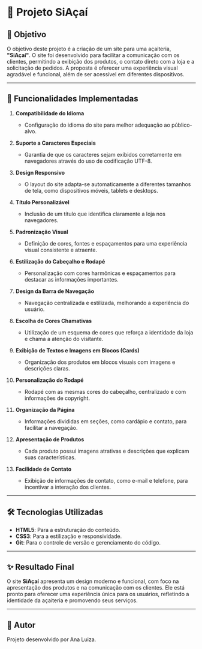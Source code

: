 # 📄 Projeto SiAçaí

## 🎯 Objetivo
O objetivo deste projeto é a criação de um site para uma açaiteria, **"SiAçaí"**. O site foi desenvolvido para facilitar a comunicação com os clientes, permitindo a exibição dos produtos, o contato direto com a loja e a solicitação de pedidos. A proposta é oferecer uma experiência visual agradável e funcional, além de ser acessível em diferentes dispositivos.

---

## 🚀 Funcionalidades Implementadas

1. **Compatibilidade do Idioma**  
   - Configuração do idioma do site para melhor adequação ao público-alvo.

2. **Suporte a Caracteres Especiais**  
   - Garantia de que os caracteres sejam exibidos corretamente em navegadores através do uso de codificação UTF-8.

3. **Design Responsivo**  
   - O layout do site adapta-se automaticamente a diferentes tamanhos de tela, como dispositivos móveis, tablets e desktops.

4. **Título Personalizável**  
   - Inclusão de um título que identifica claramente a loja nos navegadores.

5. **Padronização Visual**  
   - Definição de cores, fontes e espaçamentos para uma experiência visual consistente e atraente.

6. **Estilização do Cabeçalho e Rodapé**  
   - Personalização com cores harmônicas e espaçamentos para destacar as informações importantes.

7. **Design da Barra de Navegação**  
   - Navegação centralizada e estilizada, melhorando a experiência do usuário.

8. **Escolha de Cores Chamativas**  
   - Utilização de um esquema de cores que reforça a identidade da loja e chama a atenção do visitante.

9. **Exibição de Textos e Imagens em Blocos (Cards)**  
   - Organização dos produtos em blocos visuais com imagens e descrições claras.

10. **Personalização do Rodapé**  
    - Rodapé com as mesmas cores do cabeçalho, centralizado e com informações de copyright.

11. **Organização da Página**  
    - Informações divididas em seções, como cardápio e contato, para facilitar a navegação.

12. **Apresentação de Produtos**  
    - Cada produto possui imagens atrativas e descrições que explicam suas características.

13. **Facilidade de Contato**  
    - Exibição de informações de contato, como e-mail e telefone, para incentivar a interação dos clientes.

---

## 🛠 Tecnologias Utilizadas
- **HTML5**: Para a estruturação do conteúdo.
- **CSS3**: Para a estilização e responsividade.
- **Git**: Para o controle de versão e gerenciamento do código.

---

## ✨ Resultado Final
O site **SiAçaí** apresenta um design moderno e funcional, com foco na apresentação dos produtos e na comunicação com os clientes. Ele está pronto para oferecer uma experiência única para os usuários, refletindo a identidade da açaiteria e promovendo seus serviços.

---

## 📝 Autor
Projeto desenvolvido por Ana Luiza.
